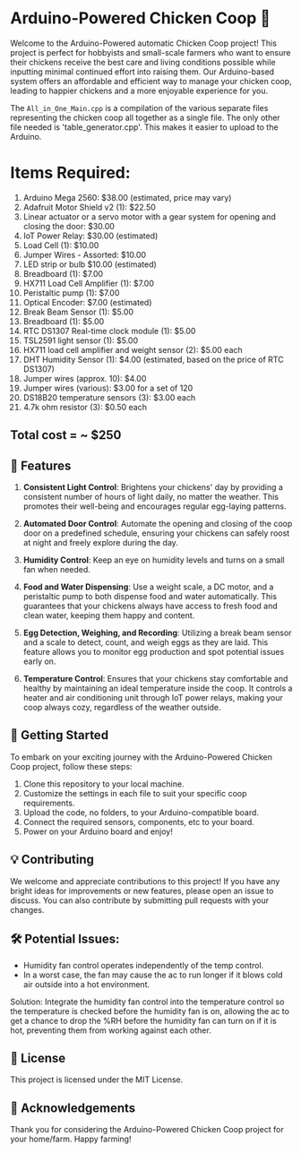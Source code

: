 # Arduino-Powered Chicken Coop 🐔

Welcome to the Arduino-Powered automatic Chicken Coop project! This project is perfect for hobbyists and small-scale farmers who want to ensure their chickens receive the best care and living conditions possible while inputting minimal continued effort into raising them. Our Arduino-based system offers an affordable and efficient way to manage your chicken coop, leading to happier chickens and a more enjoyable experience for you.

The `All_in_One_Main.cpp` is a compilation of the various separate files representing the chicken coop all together as a single file. The only other file needed is 'table_generator.cpp'. This makes it easier to upload to the Arduino. 

# Items Required: 
1. Arduino Mega 2560: $38.00 (estimated, price may vary)
2. Adafruit Motor Shield v2 (1): $22.50
3. Linear actuator or a servo motor with a gear system for opening and closing the door: $30.00 
4. IoT Power Relay: $30.00 (estimated)
5. Load Cell (1): $10.00
6. Jumper Wires - Assorted: $10.00
7. LED strip or bulb $10.00 (estimated)
8. Breadboard (1): $7.00
9. HX711 Load Cell Amplifier (1): $7.00
10. Peristaltic pump (1): $7.00
11. Optical Encoder: $7.00 (estimated)
12. Break Beam Sensor (1): $5.00
13. Breadboard (1): $5.00
15. RTC DS1307 Real-time clock module (1): $5.00
16. TSL2591 light sensor (1): $5.00
17. HX711 load cell amplifier and weight sensor (2): $5.00 each
18. DHT Humidity Sensor (1): $4.00 (estimated, based on the price of RTC DS1307)
19. Jumper wires (approx. 10): $4.00
20. Jumper wires (various): $3.00 for a set of 120
21. DS18B20 temperature sensors (3): $3.00 each
22. 4.7k ohm resistor (3): $0.50 each

## Total cost = ~ $250 

## 🌈 Features

1. **Consistent Light Control**: Brightens your chickens' day by providing a consistent number of hours of light daily, no matter the weather. This promotes their well-being and encourages regular egg-laying patterns.

2. **Automated Door Control**: Automate the opening and closing of the coop door on a predefined schedule, ensuring your chickens can safely roost at night and freely explore during the day.

3. **Humidity Control**: Keep an eye on humidity levels and turns on a small fan when needed.

4. **Food and Water Dispensing**: Use a weight scale, a DC motor, and a peristaltic pump to both dispense food and water automatically. This guarantees that your chickens always have access to fresh food and clean water, keeping them happy and content.

5. **Egg Detection, Weighing, and Recording**: Utilizing a break beam sensor and a scale to detect, count, and weigh eggs as they are laid. This feature allows you to monitor egg production and spot potential issues early on.

6. **Temperature Control**: Ensures that your chickens stay comfortable and healthy by maintaining an ideal temperature inside the coop. It controls a heater and air conditioning unit through IoT power relays, making your coop always cozy, regardless of the weather outside.

## 🚀 Getting Started

To embark on your exciting journey with the Arduino-Powered Chicken Coop project, follow these steps:

1. Clone this repository to your local machine.
2. Customize the settings in each file to suit your specific coop requirements.
3. Upload the code, no folders, to your Arduino-compatible board.
4. Connect the required sensors, components, etc to your board.
5. Power on your Arduino board and enjoy!

## 💡 Contributing

We welcome and appreciate contributions to this project! If you have any bright ideas for improvements or new features, please open an issue to discuss. You can also contribute by submitting pull requests with your changes.

## 🛠️ Potential Issues:
- Humidity fan control operates independently of the temp control. 
- In a worst case, the fan may cause the ac to run longer if it blows cold air outside into a hot environment.

Solution: Integrate the humidity fan control into the temperature control so the temperature is checked before the humidity fan is on, allowing the ac to get a chance to drop the %RH before the humidity fan can turn on if it is hot, preventing them from working against each other. 

## 📜 License

This project is licensed under the MIT License.

## 🎉 Acknowledgements

Thank you for considering the Arduino-Powered Chicken Coop project for your home/farm. Happy farming! 
